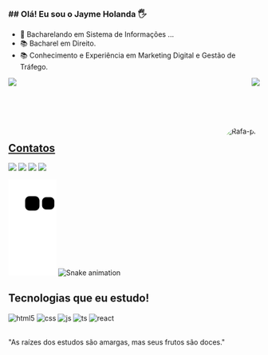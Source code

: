 ### ## Olá! Eu sou o Jayme Holanda 🖐️


- 🔭 Bacharelando em Sistema de Informações  ...
- 📚 Bacharel em Direito. 
- 📚 Conhecimento e Experiência em Marketing Digital e Gestão de Tráfego.

<div>
  <a href="https://github.com/JaymeHolanda">
  <img height="180em" src="https://github-readme-stats.vercel.app/api?username=JaymeHolanda&show_icons=true&theme=tokyonight&include_all_commits=true&count_private=true"/>
  <img align='right'  src="https://github-readme-stats.vercel.app/api/top-langs/?username=JaymeHolanda&layout=compact&langs_count=7&theme=tokyonight"/>
</div>
  
  <br><br>

<div style="display: inline_block"><br>
  
  <img align="right" alt="Rafa-pic" height="150" style="border-radius:50px;" src="https://media4.giphy.com/media/f6hnhHkks8bk4jwjh3/giphy.gif?cid=6c09b9520748db5bd319ecebc76f5104ea9753471bbbf0ad&rid=giphy.gif&ct=s">
</div>

## Contatos

<div> 
  <a href="https://www.instagram.com/dev.jayme/" target="_blank"><img src="https://img.shields.io/badge/-Instagram-%23E4405F?style=for-the-badge&logo=instagram&logoColor=white" target="_blank"></a>
 <a href="https://discord.gg/qCpNaWgN" target="_blank"><img src="https://img.shields.io/badge/Discord-7289DA?style=for-the-badge&logo=discord&logoColor=white" target="_blank"></a> 
  <a href = "mailto:jaymeholanda.dev@gmail.com"><img src="https://img.shields.io/badge/-Gmail-%23333?style=for-the-badge&logo=gmail&logoColor=white" target="_blank"></a>
  <a href="https://www.linkedin.com/in/jayme-holanda-59886b248/" target="_blank"><img src="https://img.shields.io/badge/-LinkedIn-%230077B5?style=for-the-badge&logo=linkedin&logoColor=white" target="_blank"></a> 
 
![Snake animation](https://github.com/rafaballerini/rafaballerini/blob/output/github-contribution-grid-snake.svg) 
  ![Snake animation](https://g.redditmedia.com/JzkswAdkC_uNUj7AySII3I8gjE6U3NlRRTUMPKqSK38.gif?fm=mp4&mp4-fragmented=false&s=17edc85cac9d803ac700d058ac6ddbb6)
 
</div>

##





## Tecnologias que eu estudo!

<div style="display: inline_block">
  <img align="center" alt="html5" src="https://img.shields.io/badge/HTML5-E34F26?style=for-the-badge&logo=html5&logoColor=white" />
  <img align="center" alt="css" src="https://img.shields.io/badge/CSS3-1572B6?style=for-the-badge&logo=css3&logoColor=white" />
  <img align="center" alt="js" src="https://img.shields.io/badge/JavaScript-F7DF1E?style=for-the-badge&logo=javascript&logoColor=black" />
  <img align="center" alt="ts" src="https://img.shields.io/badge/Python-3776AB?style=for-the-badge&logo=python&logoColor=white" />
  <img align="center" alt="react" src="https://img.shields.io/badge/MySQL-00000F?style=for-the-badge&logo=mysql&logoColor=white" />
</div><br/>



"As raízes dos estudos são amargas, mas seus frutos são doces."
